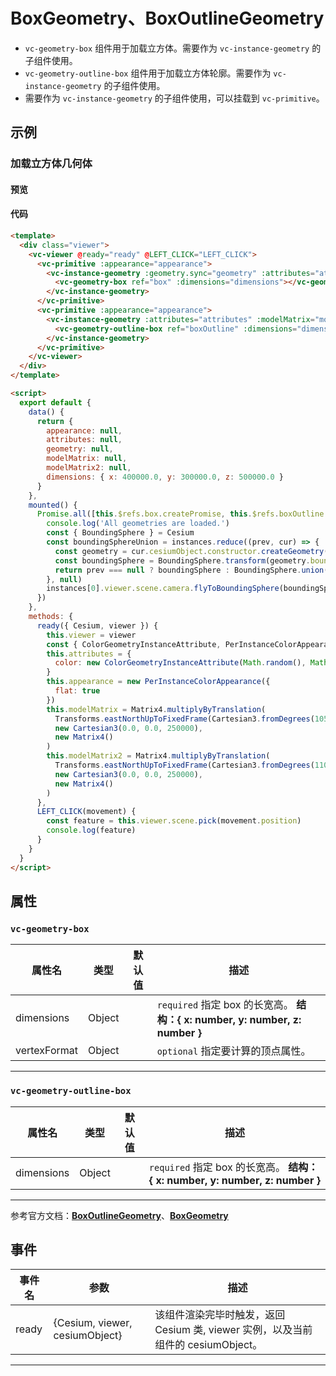 # BoxGeometry、BoxOutlineGeometry

- `vc-geometry-box` 组件用于加载立方体。需要作为 `vc-instance-geometry` 的子组件使用。
- `vc-geometry-outline-box` 组件用于加载立方体轮廓。需要作为 `vc-instance-geometry` 的子组件使用。
- 需要作为 `vc-instance-geometry` 的子组件使用，可以挂载到 `vc-primitive`。

## 示例

### 加载立方体几何体

#### 预览

<doc-preview>
  <template>
    <div class="viewer">
      <vc-viewer @ready="ready" @LEFT_CLICK="LEFT_CLICK">
        <vc-primitive  @click="clicked" :appearance="appearance">
          <vc-instance-geometry :geometry.sync="geometry" :attributes="attributes" :modelMatrix="modelMatrix">
            <vc-geometry-box ref="box" :dimensions="dimensions"></vc-geometry-box>
          </vc-instance-geometry>
        </vc-primitive>
        <vc-primitive @click="clicked" :appearance="appearance">
          <vc-instance-geometry :attributes="attributes" :modelMatrix="modelMatrix2">
            <vc-geometry-outline-box ref="boxOutline" :dimensions="dimensions"></vc-geometry-outline-box>
          </vc-instance-geometry>
        </vc-primitive>
      </vc-viewer>
    </div>
  </template>

  <script>
    export default {
      data() {
        return {
          appearance: null,
          attributes: null,
          geometry: null,
          modelMatrix: null,
          modelMatrix2: null,
          dimensions: { x: 400000.0, y: 300000.0, z: 500000.0 }
        }
      },
      mounted() {
        Promise.all([this.$refs.box.createPromise, this.$refs.boxOutline.createPromise]).then((instances) => {
          console.log('All geometries are loaded.')
          const { BoundingSphere } = Cesium
          const boundingSphereUnion = instances.reduce((prev, cur) => {
            const geometry = cur.cesiumObject.constructor.createGeometry(cur.cesiumObject)
            const boundingSphere = BoundingSphere.transform(geometry.boundingSphere, cur.vm.$parent.modelMatrix)
            return prev === null ? boundingSphere : BoundingSphere.union(prev, boundingSphere)
          }, null)
          instances[0].viewer.scene.camera.flyToBoundingSphere(boundingSphereUnion)
        })
      },
      methods: {
        clicked (a) {
          console.log(a)
        },
        ready({ Cesium, viewer, cesiumObject }) {
          window.viewer = viewer
          this.viewer = viewer
          const { ColorGeometryInstanceAttribute, PerInstanceColorAppearance, Matrix4, Cartesian3, Transforms } = Cesium
          this.attributes = {
            color: new ColorGeometryInstanceAttribute(Math.random(), Math.random(), Math.random(), 0.5)
          }
          this.appearance = new PerInstanceColorAppearance({
            flat: true
          })
          this.modelMatrix = Matrix4.multiplyByTranslation(
            Transforms.eastNorthUpToFixedFrame(Cartesian3.fromDegrees(105.0, 40.0)),
            new Cartesian3(0.0, 0.0, 250000),
            new Matrix4()
          )
          this.modelMatrix2 = Matrix4.multiplyByTranslation(
            Transforms.eastNorthUpToFixedFrame(Cartesian3.fromDegrees(110.0, 40.0)),
            new Cartesian3(0.0, 0.0, 250000),
            new Matrix4()
          )
        },
        LEFT_CLICK(movement) {
          const feature = this.viewer.scene.pick(movement.position)
          console.log(feature)
        }
      }
    }
  </script>
</doc-preview>

#### 代码

```html
<template>
  <div class="viewer">
    <vc-viewer @ready="ready" @LEFT_CLICK="LEFT_CLICK">
      <vc-primitive :appearance="appearance">
        <vc-instance-geometry :geometry.sync="geometry" :attributes="attributes" :modelMatrix="modelMatrix">
          <vc-geometry-box ref="box" :dimensions="dimensions"></vc-geometry-box>
        </vc-instance-geometry>
      </vc-primitive>
      <vc-primitive :appearance="appearance">
        <vc-instance-geometry :attributes="attributes" :modelMatrix="modelMatrix2">
          <vc-geometry-outline-box ref="boxOutline" :dimensions="dimensions"></vc-geometry-outline-box>
        </vc-instance-geometry>
      </vc-primitive>
    </vc-viewer>
  </div>
</template>

<script>
  export default {
    data() {
      return {
        appearance: null,
        attributes: null,
        geometry: null,
        modelMatrix: null,
        modelMatrix2: null,
        dimensions: { x: 400000.0, y: 300000.0, z: 500000.0 }
      }
    },
    mounted() {
      Promise.all([this.$refs.box.createPromise, this.$refs.boxOutline.createPromise]).then((instances) => {
        console.log('All geometries are loaded.')
        const { BoundingSphere } = Cesium
        const boundingSphereUnion = instances.reduce((prev, cur) => {
          const geometry = cur.cesiumObject.constructor.createGeometry(cur.cesiumObject)
          const boundingSphere = BoundingSphere.transform(geometry.boundingSphere, cur.vm.$parent.modelMatrix)
          return prev === null ? boundingSphere : BoundingSphere.union(prev, boundingSphere)
        }, null)
        instances[0].viewer.scene.camera.flyToBoundingSphere(boundingSphereUnion)
      })
    },
    methods: {
      ready({ Cesium, viewer }) {
        this.viewer = viewer
        const { ColorGeometryInstanceAttribute, PerInstanceColorAppearance, Matrix4, Cartesian3, Transforms } = Cesium
        this.attributes = {
          color: new ColorGeometryInstanceAttribute(Math.random(), Math.random(), Math.random(), 0.5)
        }
        this.appearance = new PerInstanceColorAppearance({
          flat: true
        })
        this.modelMatrix = Matrix4.multiplyByTranslation(
          Transforms.eastNorthUpToFixedFrame(Cartesian3.fromDegrees(105.0, 40.0)),
          new Cartesian3(0.0, 0.0, 250000),
          new Matrix4()
        )
        this.modelMatrix2 = Matrix4.multiplyByTranslation(
          Transforms.eastNorthUpToFixedFrame(Cartesian3.fromDegrees(110.0, 40.0)),
          new Cartesian3(0.0, 0.0, 250000),
          new Matrix4()
        )
      },
      LEFT_CLICK(movement) {
        const feature = this.viewer.scene.pick(movement.position)
        console.log(feature)
      }
    }
  }
</script>
```

## 属性

### `vc-geometry-box`

| 属性名       | 类型   | 默认值 | 描述                                                                         |
| ------------ | ------ | ------ | ---------------------------------------------------------------------------- |
| dimensions   | Object |        | `required` 指定 box 的长宽高。 **结构：{ x: number, y: number, z: number }** |
| vertexFormat | Object |        | `optional` 指定要计算的顶点属性。                                            |

---

### `vc-geometry-outline-box`

| 属性名     | 类型   | 默认值 | 描述                                                                         |
| ---------- | ------ | ------ | ---------------------------------------------------------------------------- |
| dimensions | Object |        | `required` 指定 box 的长宽高。 **结构：{ x: number, y: number, z: number }** |

---

参考官方文档：**[BoxOutlineGeometry](https://cesium.com/docs/cesiumjs-ref-doc/BoxOutlineGeometry.html)**、**[BoxGeometry](https://cesium.com/docs/cesiumjs-ref-doc/BoxGeometry.html)**

## 事件

| 事件名 | 参数                           | 描述                                                                             |
| ------ | ------------------------------ | -------------------------------------------------------------------------------- |
| ready  | {Cesium, viewer, cesiumObject} | 该组件渲染完毕时触发，返回 Cesium 类, viewer 实例，以及当前组件的 cesiumObject。 |

---
